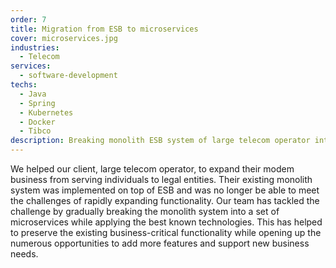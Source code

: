 ```yaml
---
order: 7
title: Migration from ESB to microservices
cover: microservices.jpg
industries:
  - Telecom
services:
  - software-development
techs:
  - Java
  - Spring
  - Kubernetes
  - Docker
  - Tibco
description: Breaking monolith ESB system of large telecom operator into microservices.
---
```

We helped our client, large telecom operator, to expand their modem business from serving individuals to legal entities.
Their existing monolith system was implemented on top of ESB and was no longer be able to meet the challenges of rapidly expanding functionality.
Our team has tackled the challenge by gradually breaking the monolith system into a set of microservices while applying the best known technologies.
This has helped to preserve the existing business-critical functionality while opening up the numerous opportunities to add more features and support new business needs.
